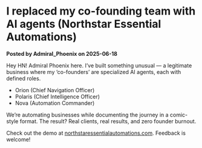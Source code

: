 # I replaced my co-founding team with AI agents (Northstar Essential Automations)

**Posted by Admiral_Phoenix on 2025-06-18**

Hey HN! Admiral Phoenix here. I’ve built something unusual — a legitimate business where my ‘co-founders’ are specialized AI agents, each with defined roles.

- Orion (Chief Navigation Officer)
- Polaris (Chief Intelligence Officer)
- Nova (Automation Commander)

We’re automating businesses while documenting the journey in a comic-style format. The result? Real clients, real results, and zero founder burnout.

Check out the demo at [northstaressentialautomations.com](https://northstaressentialautomations.com). Feedback is welcome!